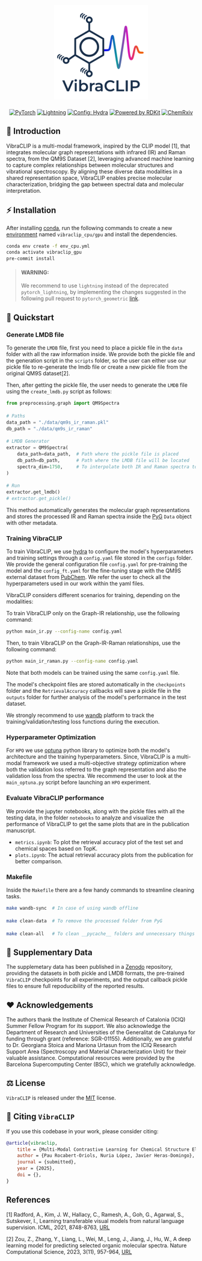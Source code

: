 <div align="center">

<h1 align="center"><img src="img/logo.png" width="250"/></h1>

<a href="https://pytorch.org/get-started/locally/"><img alt="PyTorch" src="https://img.shields.io/badge/PyTorch-ee4c2c?logo=pytorch&logoColor=white"></a>
<a href="https://pytorchlightning.ai/"><img alt="Lightning" src="https://img.shields.io/badge/-Lightning-792ee5?logo=pytorchlightning&logoColor=white"></a>
<a href="https://hydra.cc/"><img alt="Config: Hydra" src="https://img.shields.io/badge/Config-Hydra-89b8cd"></a>
[![Powered by RDKit](https://img.shields.io/badge/Powered%20by-RDKit-3838ff.svg?logo=data:image/png;base64,iVBORw0KGgoAAAANSUhEUgAAABAAAAAQBAMAAADt3eJSAAAABGdBTUEAALGPC/xhBQAAACBjSFJNAAB6JgAAgIQAAPoAAACA6AAAdTAAAOpgAAA6mAAAF3CculE8AAAAFVBMVEXc3NwUFP8UPP9kZP+MjP+0tP////9ZXZotAAAAAXRSTlMAQObYZgAAAAFiS0dEBmFmuH0AAAAHdElNRQfmAwsPGi+MyC9RAAAAQElEQVQI12NgQABGQUEBMENISUkRLKBsbGwEEhIyBgJFsICLC0iIUdnExcUZwnANQWfApKCK4doRBsKtQFgKAQC5Ww1JEHSEkAAAACV0RVh0ZGF0ZTpjcmVhdGUAMjAyMi0wMy0xMVQxNToyNjo0NyswMDowMDzr2J4AAAAldEVYdGRhdGU6bW9kaWZ5ADIwMjItMDMtMTFUMTU6MjY6NDcrMDA6MDBNtmAiAAAAAElFTkSuQmCC)](https://www.rdkit.org/)
[![ChemRxiv](https://img.shields.io/badge/ChemRxiv-Preprint-red)](https://doi.org/10.26434/chemrxiv-2025-kwjzv)

</div>

## 📌 Introduction

VibraCLIP is a multi-modal framework, inspired by the CLIP model [1], that integrates molecular graph representations with infrared (IR) and Raman spectra, from the QM9S Dataset [2], leveraging advanced machine learning to capture complex relationships between molecular structures and vibrational spectroscopy. By aligning these diverse data modalities in a shared representation space, VibraCLIP enables precise molecular characterization, bridging the gap between spectral data and molecular interpretation.

## ⚡ Installation
After installing [conda](http://conda.pydata.org/), run the following commands to create a new [environment](https://conda.io/docs/user-guide/tasks/manage-environments.html)
named `vibraclip_cpu/gpu` and install the dependencies.

```bash
conda env create -f env_cpu.yml
conda activate vibraclip_gpu
pre-commit install
```

> #### WARNING:
> We recommend to use `lightning` instead of the deprecated `pytorch_lightning`, by implementing the changes suggested in the following pull request to `pytorch_geometric` [link](https://github.com/pyg-team/pytorch_geometric/pull/10147).

## 🚀 Quickstart

### Generate LMDB file
To generate the `LMDB` file, first you need to place a pickle file in the `data` folder with all the raw information inside. We provide both the pickle file and the generation script in the `scripts` folder, so the user can either use our pickle file to re-generate the lmdb file or create a new pickle file from the original QM9S dataset[2].

Then, after getting the pickle file, the user needs to generate the `LMDB` file using the `create_lmdb.py` script as follows:

```python
from preprocessing.graph import QM9Spectra

# Paths
data_path = "./data/qm9s_ir_raman.pkl"
db_path = "./data/qm9s_ir_raman"

# LMDB Generator
extractor = QM9Spectra(
    data_path=data_path,  # Path where the pickle file is placed
    db_path=db_path,      # Path where the LMDB file will be located
    spectra_dim=1750,     # To interpolate both IR and Raman spectra to a given dimension
)

# Run
extractor.get_lmdb()
# extractor.get_pickle()
```

This method automatically generates the molecular graph representations and stores the processed IR and Raman spectra inside the [PyG](https://pytorch-geometric.readthedocs.io/en/latest/) `Data` object with other metadata.

### Training VibraCLIP
To train VibraCLIP, we use [hydra](https://hydra.cc/) to configure the model's hyperparameters and training settings through a `config.yaml` file stored in the `configs` folder. We provide the general configuration file `config.yaml` for pre-training the model and the `config_ft.yaml` for the fine-tuning stage with the QM9S external dataset from [PubChem](https://pubchem.ncbi.nlm.nih.gov/). We refer the user to check all the hyperparameters used in our work within the yaml files.

VibraCLIP considers different scenarios for training, depending on the modalities:

To train VibraCLIP only on the Graph-IR relationship, use the following command:

```bash
python main_ir.py --config-name config.yaml
```

Then, to train VibraCLIP on the Graph-IR-Raman relationships, use the following command:

```bash
python main_ir_raman.py --config-name config.yaml
```

Note that both models can be trained using the same `config.yaml` file.

The model's checkpoint files are stored automatically in the `checkpoints` folder and the `RetrievalAccuracy` callbacks will save a pickle file in the `outputs` folder for further analysis of the model's performance in the test dataset.

We strongly recommend to use [wandb](https://docs.wandb.ai/) platform to track the training/validation/testing loss functions during the execution.

### Hyperparameter Optimization
For `HPO` we use [optuna](https://optuna.readthedocs.io/en/stable/) python library to optimize both the model's architecture and the training hyperparameters. Since, VibraCLIP is a multi-modal framework we used a multi-objective strategy optimization where both the validation loss referred to the graph representation and also the validation loss from the spectra. We recommend the user to look at the `main_optuna.py` script before launching an `HPO` experiment.

### Evaluate VibraCLIP performance
We provide the jupyter notebooks, along with the pickle files with all the testing data, in the folder `notebooks` to analyze and visualize the performance of VibraCLIP to get the same plots that are in the publication manuscript.

- `metrics.ipynb`: To plot the retrieval accuracy plot of the test set and chemical spaces based on TopK.
- `plots.ipynb`: The actual retrieval accuracy plots from the publication for better comparison.

### Makefile
Inside the `Makefile` there are a few handy commands to streamline cleaning tasks.

```bash
make wandb-sync  # In case of using wandb offline

make clean-data  # To remove the processed folder from PyG

make clean-all   # To clean __pycache__ folders and unnecessary things
```

## 💾 Supplementary Data
The supplemetary data has been published in a [Zenodo]() repository, providing the datasets in both pickle and LMDB formats, the pre-trained `VibraCLIP` checkpoints for all experiments, and the output callback pickle files to ensure full repoducibility of the reported results.

## ❤️  Acknowledgements
The authors thank the Institute of Chemical Research of Catalonia (ICIQ) Summer Fellow Program for its support. We also acknowledge the Department of Research and Universities of the Generalitat de Catalunya for funding through grant (reference: SGR-01155). Additionally, we are grateful to Dr. Georgiana Stoica and Mariona Urtasun from the ICIQ Research Support Area (Spectroscopy and Material Characterization Unit) for their valuable assistance. Computational resources were provided by the Barcelona Supercomputing Center (BSC), which we gratefully acknowledge.

## ⚖️  License
`VibraCLIP` is released under the [MIT](https://github.com/jherasdo/vibraclip/blob/main/LICENSE.md) license.

## 📄 Citing `VibraCLIP`

If you use this codebase in your work, please consider citing:

```bibtex
@article{vibraclip,
    title = {Multi-Modal Contrastive Learning for Chemical Structure Elucidation with VibraCLIP},
    author = {Pau Rocabert-Oriols, Nuria López, Javier Heras-Domingo},
    journal = {submitted},
    year = {2025},
    doi = {},
}
```

## References
<a id="1">[1]</a>
Radford, A., Kim, J. W., Hallacy, C., Ramesh, A., Goh, G., Agarwal, S., Sutskever, I.,
Learning transferable visual models from natural language supervision. ICML, 2021, 8748-8763, [URL](http://proceedings.mlr.press/v139/radford21a)

<a id="2">[2]</a>
Zou, Z., Zhang, Y., Liang, L., Wei, M., Leng, J., Jiang, J., Hu, W., A deep learning model for predicting selected organic molecular spectra. Nature Computational Science, 2023, 3(11), 957-964, [URL](https://www.nature.com/articles/s43588-023-00550-y)
